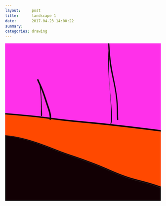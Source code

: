 ```yaml
---
layout:     post
title:      landscape 1
date:       2017-04-23 14:00:22
summary:    
categories: drawing
---
```

![landscape 1](/images/diary/landscape-1.png ".")
